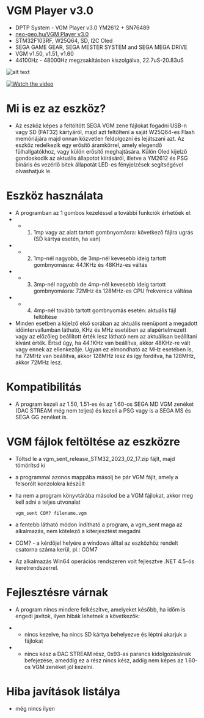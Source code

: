 # VGM Player v3.0
* DPTP System - VGM Player v3.0 YM2612 + SN76489
* [neo-geo.hu/VGM Player v3.0](http://neo-geo.hu/index.php?modul=news&news=45#nwe)
* STM32F103RF, W25Q64, SD, I2C Oled
* SEGA GAME GEAR, SEGA MESTER SYSTEM and SEGA MEGA DRIVE
* VGM v1.50, v1.51, v1.60
* 44100Hz - 48000Hz megzsakításban kiszolgálva, 22.7uS-20.83uS

![alt text](http://neo-geo.hu/news/don_peter/new45/vgm_v300_3.jpg "VGM Player v3.0")

[![Watch the video](https://img.youtube.com/vi/nTQUwghvy5Q/default.jpg)](https://youtu.be/WJZeTfQz4C4)

# Mi is ez az eszköz?
* Az eszköz képes a feltöltött SEGA VGM zene fájlokat fogadni USB-n vagy SD (FAT32) kártyáról, majd azt feltölteni a saját W25Q64-es Flash memóriájára
majd onnan közvetlen feldolgozni és lejátszani azt. Az eszköz redelkezik egy erősítő áramkörrel, amely elegendő fülhallgatókhoz, vagy külön erősítő meghajtására.
Külön Oled kijelző gondoskodik az aktuális állapotot kiírásáról, illetve a YM2612 és PSG bináris és vezérlő bitek állapotát LED-es fényjelzések segítségével
 olvashatjuk le.

# Eszköz használata
- A programban az 1 gombos kezeléssel a további funkciók érhetőek el:
- - 1. 1mp vagy az alatt tartott gombnyomásra: következő fájlra ugrás (SD kártya esetén, ha van)
- - 2. 1mp-nél nagyobb, de 3mp-nél kevesebb ideig tartott gombnyomásra: 44.1KHz és 48KHz-es váltás
- - 3. 3mp-nél nagyobb de 4mp-nél kevesebb ideig tartott gombnyomásra: 72MHz és 128MHz-es CPU frekvenica váltása
- - 4. 4mp-nél tovább tartott gombnyomás esetén: aktuális fájl feltöltése
- Minden esetben a kijelző első sorában az aktuális menüpont a megadott időintervallumban látható, KHz és MHz esetében az alapértelmezett vagy az előzőleg
beállított érték lesz látható nem az aktuálisan beállítani kívánt érték. Értsd úgy, ha 44.1KHz van beállítva, akkor 48KHz-re vált vagy ennek az ellenkezője.
Ugyan ez elmondható az MHz esetében is, ha 72MHz van beállítva, akkor 128MHz lesz és így fordítva, ha 128MHz, akkor 72MHz lesz.

# Kompatibilitás
* A program kezeli az 1.50, 1.51-es és az 1.60-os SEGA MD VGM zenéket (DAC STREAM még nem teljes) és kezeli a PSG vagy is a SEGA MS és SEGA GG zenéket is.

# VGM fájlok feltöltése az eszközre
* Töltsd le a vgm_sent_release_STM32_2023_02_17.zip fájlt, majd tömörítsd ki
- a programmal azonos mappába másolj be pár VGM fájlt, amely a felsorólt konzolokra készült
- ha nem a program könyvtárába másolod be a VGM fájlokat, akkor meg kell adni a teljes utvonalat

	`vgm_sent COM? filename.vgm`
	
- a fentebb látható módon índítható a program, a vgm_sent maga az alkalmazás, nem kötelező a kiterjesztést megadni
- COM? - a kérdőjel helyére a windows álltal az eszközhöz rendelt csatorna száma kerül, pl.: COM7
- Az alkalmazás Win64 operációs rendszeren volt fejlesztve .NET 4.5-ös keretrendszerrel.

# Fejlesztésre várnak
* A program nincs mindere felkészítve, amelyeket később, ha időm is engedi javítok, ilyen hibák lehetnek a következők:
- - nincs kezelve, ha nincs SD kártya behelyezve és léptni akarjuk a fájlokat
- - nincs kész a DAC STREAM rész, 0x93-as parancs kidolgozásának befejezése, ameddig ez a rész nincs kész, addig nem képes az 1.60-os VGM zenéket jól kezelni.

# Hiba javítások listálya
- még nincs ilyen